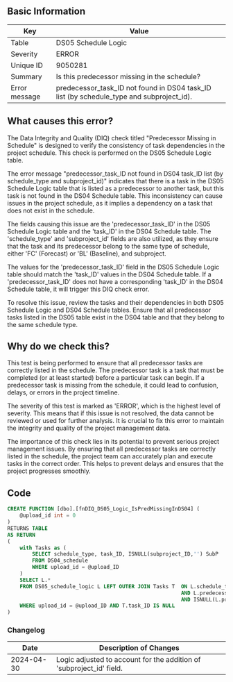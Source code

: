 ## Basic Information

| Key           | Value                                                                                    |
| ------------- | ---------------------------------------------------------------------------------------- |
| Table         | DS05 Schedule Logic                                                                      |
| Severity      | ERROR                                                                                    |
| Unique ID     | 9050281                                                                                  |
| Summary       | Is this predecessor missing in the schedule?                                             |
| Error message | predecessor_task_ID not found in DS04 task_ID list (by schedule_type and subproject_id). |

## What causes this error?

The Data Integrity and Quality (DIQ) check titled "Predecessor Missing in Schedule" is designed to verify the consistency of task dependencies in the project schedule. This check is performed on the DS05 Schedule Logic table.

The error message "predecessor_task_ID not found in DS04 task_ID list (by schedule_type and subproject_id)" indicates that there is a task in the DS05 Schedule Logic table that is listed as a predecessor to another task, but this task is not found in the DS04 Schedule table. This inconsistency can cause issues in the project schedule, as it implies a dependency on a task that does not exist in the schedule.

The fields causing this issue are the 'predecessor_task_ID' in the DS05 Schedule Logic table and the 'task_ID' in the DS04 Schedule table. The 'schedule_type' and 'subproject_id' fields are also utilized, as they ensure that the task and its predecessor belong to the same type of schedule, either 'FC' (Forecast) or 'BL' (Baseline), and subproject.

The values for the 'predecessor_task_ID' field in the DS05 Schedule Logic table should match the 'task_ID' values in the DS04 Schedule table. If a 'predecessor_task_ID' does not have a corresponding 'task_ID' in the DS04 Schedule table, it will trigger this DIQ check error.

To resolve this issue, review the tasks and their dependencies in both DS05 Schedule Logic and DS04 Schedule tables. Ensure that all predecessor tasks listed in the DS05 table exist in the DS04 table and that they belong to the same schedule type.

## Why do we check this?

This test is being performed to ensure that all predecessor tasks are correctly listed in the schedule. The predecessor task is a task that must be completed (or at least started) before a particular task can begin. If a predecessor task is missing from the schedule, it could lead to confusion, delays, or errors in the project timeline.

The severity of this test is marked as 'ERROR', which is the highest level of severity. This means that if this issue is not resolved, the data cannot be reviewed or used for further analysis. It is crucial to fix this error to maintain the integrity and quality of the project management data.

The importance of this check lies in its potential to prevent serious project management issues. By ensuring that all predecessor tasks are correctly listed in the schedule, the project team can accurately plan and execute tasks in the correct order. This helps to prevent delays and ensures that the project progresses smoothly.

## Code

```sql
CREATE FUNCTION [dbo].[fnDIQ_DS05_Logic_IsPredMissingInDS04] (
	@upload_id int = 0
)
RETURNS TABLE
AS RETURN
(
	with Tasks as (
		SELECT schedule_type, task_ID, ISNULL(subproject_ID,'') SubP
		FROM DS04_schedule
		WHERE upload_id = @upload_ID
	)
	SELECT L.*
	FROM DS05_schedule_logic L LEFT OUTER JOIN Tasks T 	ON L.schedule_type = T.schedule_type
														AND L.predecessor_task_ID = T.task_ID
														AND ISNULL(L.predecessor_subproject_ID,T.SubP) = T.SubP
	WHERE upload_id = @upload_ID AND T.task_ID IS NULL
)
```

### Changelog

| Date       | Description of Changes                                               |
| ---------- | -------------------------------------------------------------------- |
| 2024-04-30 | Logic adjusted to account for the addition of 'subproject_id' field. |
